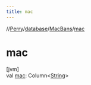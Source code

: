 ```yaml
---
title: mac
---
```

//[Perry](../../../index.html)/[database](../index.html)/[MacBans](index.html)/[mac](mac.html)



# mac



[jvm]\
val [mac](mac.html): Column&lt;[String](https://kotlinlang.org/api/latest/jvm/stdlib/kotlin/-string/index.html)&gt;




